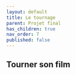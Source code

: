 ```yaml
---
layout: default
title: Le tournage
parent: Projet final
has_children: true
nav_order: 7
published: false
---
```

## Tourner son film


